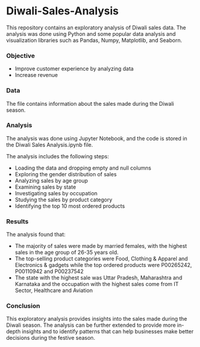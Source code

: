 # Diwali-Sales-Analysis
This repository contains an exploratory analysis of Diwali sales data. The analysis was done using Python and some popular data analysis and visualization libraries such as Pandas, Numpy, Matplotlib, and Seaborn.

### Objective
* Improve customer experience by analyzing data
* Increase revenue

### Data
The file contains information about the sales made during the Diwali season.

### Analysis
The analysis was done using Jupyter Notebook, and the code is stored in the Diwali Sales Analysis.ipynb file.

The analysis includes the following steps:

* Loading the data and dropping empty and null columns
* Exploring the gender distribution of sales
* Analyzing sales by age group
* Examining sales by state
* Investigating sales by occupation
* Studying the sales by product category
* Identifying the top 10 most ordered products

### Results
The analysis found that:
* The majority of sales were made by married females, with the highest sales in the age group of 26-35 years old.
* The top-selling product categories were Food, Clothing & Apparel and Electronics & gadgets while the top ordered products were P00265242, P00110942 and P00237542
* The state with the highest sale was Uttar Pradesh, Maharashtra and Karnataka and the occupation with the highest sales come from IT Sector, Healthcare and Aviation

### Conclusion
This exploratory analysis provides insights into the sales made during the Diwali season. The analysis can be further extended to provide more in-depth insights and to identify patterns that can help businesses make better decisions during the festive season.
